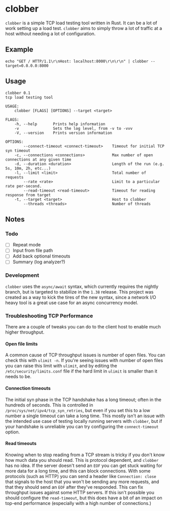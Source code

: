 # clobber

`clobber` is a simple TCP load testing tool written in Rust. It can be a lot of work setting up a load test. `clobber` aims to simply throw a lot of traffic at a host without needing a lot of configuration. 

## Example

```
echo "GET / HTTP/1.1\r\nHost: localhost:8000\r\n\r\n" | clobber --target=0.0.0.0:8000
```

## Usage
```
clobber 0.1
tcp load testing tool

USAGE:
    clobber [FLAGS] [OPTIONS] --target <target>

FLAGS:
    -h, --help       Prints help information
    -v               Sets the log level, from -v to -vvv
    -V, --version    Prints version information

OPTIONS:
        --connect-timeout <connect-timeout>    Timeout for initial TCP syn timeout
    -c, --connections <connections>            Max number of open connections at any given time
    -d, --duration <duration>                  Length of the run (e.g. 5s, 10m, 2h, etc...)
    -l, --limit <limit>                        Total number of requests
        --rate <rate>                          Limit to a particular rate per-second.
        --read-timeout <read-timeout>          Timeout for reading response from target
    -t, --target <target>                      Host to clobber
        --threads <threads>                    Number of threads

```

## Notes 

### Todo
- [ ] Repeat mode 
- [ ] Input from file path
- [ ] Add back optional timeouts
- [ ] Summary (log analyzer?) 

### Development
`clobber` uses the `async/await` syntax, which currently requires the nightly branch, but is targeted to stabilize in the `1.38` release. This project was created as a way to kick the tires of the new syntax, since a network I/O heavy tool is a great use case for an async concurrency model. 

### Troubleshooting TCP Performance

There are a couple of tweaks you can do to the client host to enable much higher throughput.

#### Open file limits

A common cause of TCP throughput issues is number of open files. You can check this with `ulimit -n`. If you're seeing
issues with number of open files you can raise this limit with `ulimit`, and by editing the `/etc/security/limits.conf`
file if the hard limit in `ulimit` is smaller than it needs to be. 

#### Connection timeouts

The initial syn phase in the TCP handshake has a long timeout; often in the hundreds of seconds. This is controlled
in `/proc/sys/net/ipv4/tcp_syn_retries`, but even if you set this to a low number a single timeout can take a long
time. This mostly isn't an issue with the intended use case of testing locally running servers with `clobber`, but
if your handshake is unreliable you can try configuring the `connect-timeout` option.

#### Read timeouts

Knowing when to stop reading from a TCP stream is tricky if you don't know how much data you should read. This is
protocol dependent, and `clobber` has no idea. If the server doesn't send an `EOF` you can get stuck waiting for more
data for a long time, and this can block connections. With some protocols (such as HTTP) you can send a header like
`Connection: close` that signals to the host that you won't be sending any more requests, and that they should send
an `EOF` after they've responded. This can fix throughput issues against some HTTP servers. If this isn't possible you
should configure the `read-timeout`, but this does have a bit of an impact on top-end performance (especially with a high number of connections.)
